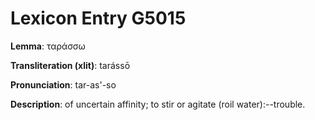 # Lexicon Entry G5015

**Lemma**: ταράσσω

**Transliteration (xlit)**: tarássō

**Pronunciation**: tar-as'-so

**Description**:
of uncertain affinity; to stir or agitate (roil water):--trouble.
